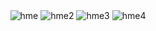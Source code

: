<div align="center">
        <img src="https://github.com/Gepzuu/BayaniLakbayani/assets/92858147/e57f81d0-a070-4202-a454-aaea56c96446" alt="hme">
        <img src="https://github.com/Gepzuu/BayaniLakbayani/assets/92858147/c0d6ba00-bcf5-4b9f-a3df-b0d778a72ff4" alt="hme2">
        <img src="https://github.com/Gepzuu/BayaniLakbayani/assets/92858147/c8987361-2e64-44a7-86fa-38be40ff6423" alt="hme3">
         <img src="https://github.com/Gepzuu/BayaniLakbayani/assets/92858147/fcc47d9c-d522-4641-8bfb-220d5fe412da" alt="hme4">
    </div>

